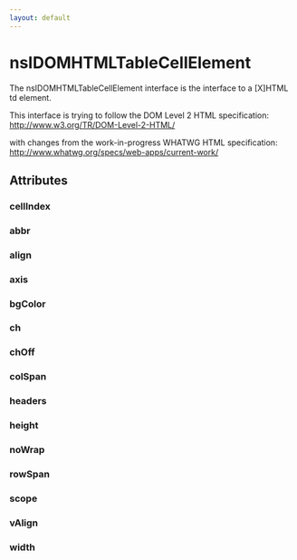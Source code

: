 ```yaml
---
layout: default
---
```


# nsIDOMHTMLTableCellElement #

The nsIDOMHTMLTableCellElement interface is the interface to a
[X]HTML td element.

This interface is trying to follow the DOM Level 2 HTML specification:
http://www.w3.org/TR/DOM-Level-2-HTML/

with changes from the work-in-progress WHATWG HTML specification:
http://www.whatwg.org/specs/web-apps/current-work/


## Attributes ##

### cellIndex ###

### abbr ###

### align ###

### axis ###

### bgColor ###

### ch ###

### chOff ###

### colSpan ###

### headers ###

### height ###

### noWrap ###

### rowSpan ###

### scope ###

### vAlign ###

### width ###
